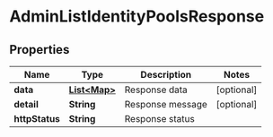 # AdminListIdentityPoolsResponse

## Properties
Name | Type | Description | Notes
------------ | ------------- | ------------- | -------------
**data** | [**List&lt;Map&gt;**](Map.md) | Response data |  [optional]
**detail** | **String** | Response message |  [optional]
**httpStatus** | **String** | Response status | 
